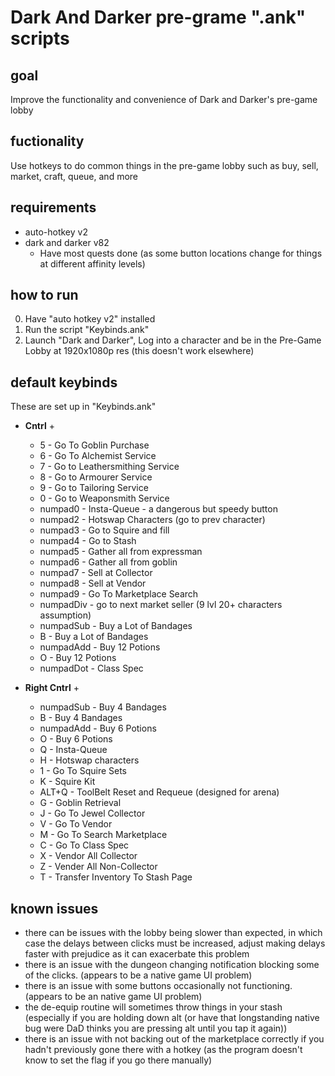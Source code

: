 # Dark And Darker pre-grame ".ank" scripts

## goal

  Improve the functionality and convenience of Dark and Darker's pre-game lobby

## fuctionality

  Use hotkeys to do common things in the pre-game lobby such as buy, sell, market, craft, queue, and more

## requirements

  - auto-hotkey v2
  - dark and darker v82
    - Have most quests done (as some button locations change for things at different affinity levels)

## how to run

  0. Have "auto hotkey v2" installed
  1. Run the script "Keybinds.ank"
  2. Launch "Dark and Darker", Log into a character and be in the Pre-Game Lobby at 1920x1080p res (this doesn't work elsewhere)

## default keybinds

  These are set up in "Keybinds.ank"
  
  - **Cntrl** +
    - 5 - Go To Goblin Purchase
    - 6 - Go To Alchemist Service
    - 7 - Go to Leathersmithing Service
    - 8 - Go to Armourer Service
    - 9 - Go to Tailoring Service
    - 0 - Go to Weaponsmith Service
    - numpad0 - Insta-Queue - a dangerous but speedy button
    - numpad2 - Hotswap Characters (go to prev character)
    - numpad3 - Go to Squire and fill
    - numpad4 - Go to Stash
    - numpad5 - Gather all from expressman
    - numpad6 - Gather all from goblin
    - numpad7 - Sell at Collector
    - numpad8 - Sell at Vendor
    - numpad9 - Go To Marketplace Search
    - numpadDiv - go to next market seller (9 lvl 20+ characters assumption)
    - numpadSub - Buy a Lot of Bandages
    - B - Buy a Lot of Bandages
    - numpadAdd - Buy 12 Potions
    - O - Buy 12 Potions
    - numpadDot - Class Spec

  - **Right Cntrl** + 
    - numpadSub - Buy 4 Bandages
    - B - Buy 4 Bandages
    - numpadAdd - Buy 6 Potions
    - O - Buy 6 Potions
    - Q - Insta-Queue
    - H - Hotswap characters
    - 1 - Go To Squire Sets
    - K - Squire Kit
    - ALT+Q - ToolBelt Reset and Requeue (designed for arena)
    - G - Goblin Retrieval
    - J - Go To Jewel Collector
    - V - Go To Vendor
    - M - Go To Search Marketplace
    - C - Go To Class Spec
    - X - Vendor All Collector
    - Z - Vender All Non-Collector
    - T - Transfer Inventory To Stash Page

## known issues

  - there can be issues with the lobby being slower than expected, in which case the delays between clicks must be increased, adjust making delays faster with prejudice as it can exacerbate this problem
  - there is an issue with the dungeon changing notification blocking some of the clicks. (appears to be a native game UI problem)
  - there is an issue with some buttons occasionally not functioning. (appears to be an native game UI problem)
  - the de-equip routine will sometimes throw things in your stash (especially if you are holding down alt (or have that longstanding native bug were DaD thinks you are pressing alt until you tap it again))
  - there is an issue with not backing out of the marketplace correctly if you hadn't previously gone there with a hotkey (as the program doesn't know to set the flag if you go there manually)

